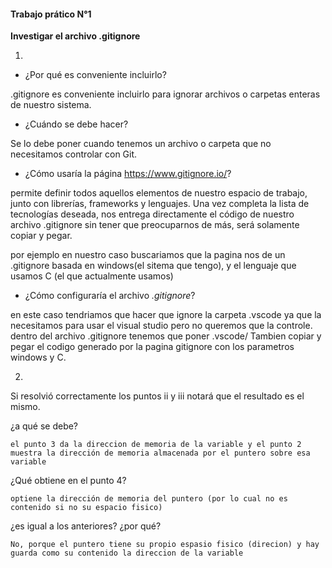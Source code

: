 #### Trabajo prático N°1

**Investigar el archivo .gitignore**

1)
- ¿Por qué es conveniente incluirlo?

 .gitignore es conveniente incluirlo para ignorar archivos o carpetas enteras de nuestro sistema.

- ¿Cuándo se debe hacer?

 Se lo debe poner cuando tenemos un archivo o carpeta que no necesitamos controlar con Git.

- ¿Cómo usaría la página https://www.gitignore.io/?

 permite definir todos aquellos elementos de nuestro espacio de trabajo, junto con librerías, frameworks y lenguajes. Una vez completa la lista de tecnologías deseada, nos entrega directamente el código de nuestro archivo .gitignore sin tener que preocuparnos de más, será solamente copiar y pegar.

 por ejemplo en nuestro caso buscariamos que la pagina nos de un .gitignore basada en windows(el sitema que tengo), y el lenguaje que usamos C (el que actualmente usamos)

- ¿Cómo configuraría el archivo _.gitignore_?

 en este caso tendriamos que hacer que ignore la carpeta .vscode ya que la necesitamos para usar el visual studio pero no queremos que la controle.
 dentro del archivo .gitignore tenemos que poner .vscode/
 Tambien copiar y pegar el codigo generado por la pagina gitignore con los parametros windows y C.

 2)
  Si resolvió correctamente los puntos ii y iii notará que el resultado es el mismo. 

  ¿a qué se debe?

    el punto 3 da la direccion de memoria de la variable y el punto 2 muestra la dirección de memoria almacenada por el puntero sobre esa variable

  ¿Qué obtiene en el punto 4?

    optiene la dirección de memoria del puntero (por lo cual no es contenido si no su espacio fisico)

  ¿es igual a los anteriores? ¿por qué?

    No, porque el puntero tiene su propio espasio fisico (direcion) y hay guarda como su contenido la direccion de la variable



